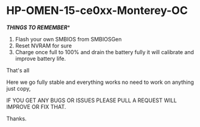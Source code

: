 # HP-OMEN-15-ce0xx-Monterey-OC
***THINGS TO REMEMBER****
1. Flash your own SMBIOS from SMBIOSGen
2. Reset NVRAM for sure
3. Charge once full to 100% and drain the battery fully it will calibrate and improve battery life.

That's all

Here we go fully stable and everything works no need to work on anything just copy,


IF YOU GET ANY BUGS OR ISSUES PLEASE PULL A REQUEST WILL IMPROVE OR FIX THAT.

Thanks.
